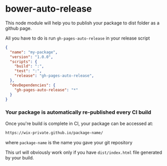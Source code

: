 # bower-auto-release

This node module will help you to publish your package to dist folder as a github page.

All you have to do is run `gh-pages-auto-release` in your release script

```json
{
  "name": "my-package",
  "version": "1.0.0",
  "scripts": {
    "build": ":", 
    "test": ":",
    "release": "gh-pages-auto-release",
  },
  "devDependencies": {
    "gh-pages-auto-release": "*"
  }
}
```

### Your package is automatically re-published every CI build

Once you're build is complete in CI, your package can be accessed at:
```sh
https://wix-private.github.io/package-name/
```
where `package-name` is the name you gave your git repository

This url will obviously work only if you have `dist/index.html` file generated by your build.
